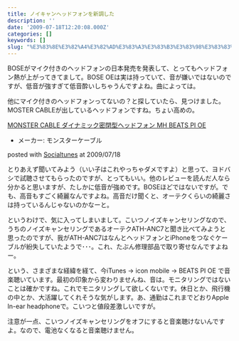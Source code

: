 ```yaml
---
title: ノイキャンヘッドフォンを新調した
description: ''
date: '2009-07-18T12:20:08.000Z'
categories: []
keywords: []
slug: "%E3%83%8E%E3%82%A4%E3%82%AD%E3%83%A3%E3%83%B3%E3%83%98%E3%83%83%E3%83%89%E3%83%95%E3%82%A9%E3%83%B3%E3%82%92%E6%96%B0%E8%AA%BF%E3%81%97%E3%81%9F"
---
```

BOSEがマイク付きのヘッドフォンの日本発売を発表して、とってもヘッドフォン熱が上がってきてまして。BOSE OEは実は持っていて、音が嫌いではないのですが、低音が強すぎて低音酔いしちゃうんですよね。曲によっては。

他にマイク付きのヘッドフォンってないの？と探していたら、見つけました。MOSTER CABLEが出しているヘッドフォンですね。ちょい高めの。

[MONSTER CABLE ダイナミック密閉型ヘッドフォン MH BEATS PI OE](http://www.amazon.co.jp/exec/obidos/ASIN/B001DD55OE/qli-22/ref=nosim "MONSTER CABLE ダイナミック密閉型ヘッドフォン MH BEATS PI OE")

*   メーカー: モンスターケーブル

posted with [Socialtunes](http://socialtunes.net) at 2009/07/18

とりあえず聞いてみよう（いい子はこれやっちゃダメですよ）と思って、ヨドバシで試聴させてもらったのですが、とってもいい。他のレビューを読んだ人なら分かると思いますが、たしかに低音が強めです。BOSEほどではないですが。でも、高音もすごく綺麗なんですよね。高音だけ聞くと、オーテクくらいの綺麗さは持っているんじゃないのかなーと。

というわけで、気に入ってしまいまして。こいつノイズキャンセリングなので、うちのノイズキャンセリングであるオーテクATH-ANC7と聞き比べてみようと思ったのですが、我がATH-ANC7はなんとヘッドフォンとiPhoneをつなぐケーブルが紛失していたようで･･･。これ、たぶん修理部品で取り寄せなんですよねー。

という、さまざまな経緯を経て、今iTunes → icon mobile → BEATS PI OE で音楽聴いています。最初の印象から変わりませんね、音は。モニタリングではないことは確かですね。これでモニタリングして欲しくないです。休日とか、飛行機の中とか、大活躍してくれそうな気がします。あ、通勤はこれまでどおりApple In-ear headphoneで。こいつと値段差激しいですが。

注意が一点、こいつノイズキャンセリングをオフにすると音楽聴けないんですよ。なので、電池なくなると音楽聴けません。